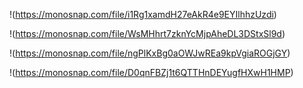 !(https://monosnap.com/file/i1Rg1xamdH27eAkR4e9EYIlhhzUzdi)

!(https://monosnap.com/file/WsMHhrt7zknYcMjpAheDL3DStxSl9d)

!(https://monosnap.com/file/ngPlKxBg0aOWJwREa9kpVgiaROGjGY)

!(https://monosnap.com/file/D0qnFBZj1t6QTTHnDEYugfHXwH1HMP)
